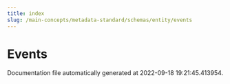 ```yaml
---
title: index
slug: /main-concepts/metadata-standard/schemas/entity/events
---
```


# Events

Documentation file automatically generated at 2022-09-18 19:21:45.413954.
